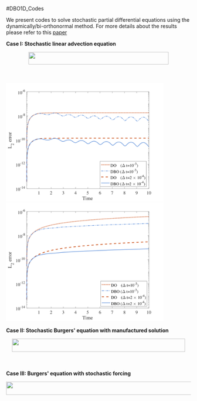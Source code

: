 #DBO1D_Codes

We present codes to solve stochastic partial differential equations using the dynamically/bi-orthonormal method. For more details about the results please refer to this [paper](https://arxiv.org/abs/1910.04299)

**Case I: Stochastic linear advection equation**

<p align="center"><img src="/tex/e89203d4cbd3e48d17eb3e9847d258e3.svg?invert_in_darkmode&sanitize=true" align=middle width=381.80437844999994pt height=33.81208709999999pt/></p>
<p align="center"><img src="/tex/32a4b61e1a4ac9bf33c73af722c2721a.svg?invert_in_darkmode&sanitize=true" align=middle width=240.34051635pt height=16.438356pt/></p>

<img src="https://github.com/ppatil1708/DBO/blob/master/DBO_1DCodes/LinearAdvection/ErrorPlots/MeanError.png" alt="Mean Error" width="430"/> <img src="https://github.com/ppatil1708/DBO/blob/master/DBO_1DCodes/LinearAdvection/ErrorPlots/VarError.png" alt="Variance Error" width="430"/>



**Case II: Stochastic Burgers' equation with manufactured solution** 

<p align="center"><img src="/tex/f4ef5de711506705c25727de60d8ef1b.svg?invert_in_darkmode&sanitize=true" align=middle width=471.8815332pt height=35.77743345pt/></p>
<p align="center"><img src="/tex/7024eb9f8cc61b56e8dce619f795a035.svg?invert_in_darkmode&sanitize=true" align=middle width=251.28220095pt height=16.438356pt/></p>



**Case III: Burgers' equation with stochastic forcing**

<p align="center"><img src="/tex/f0b80e3dd2ab0abdb6d34bfda401b06e.svg?invert_in_darkmode&sanitize=true" align=middle width=521.3261954999999pt height=35.77743345pt/></p>
<p align="center"><img src="/tex/477118064dc224717939754fedd32ed6.svg?invert_in_darkmode&sanitize=true" align=middle width=239.4100929pt height=16.438356pt/></p>
